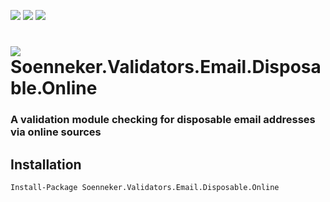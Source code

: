 [![](https://img.shields.io/nuget/v/Soenneker.Validators.Email.Disposable.Online.svg?style=for-the-badge)](https://www.nuget.org/packages/Soenneker.Validators.Email.Disposable.Online/)
[![](https://img.shields.io/github/actions/workflow/status/soenneker/soenneker.validators.email.disposable.online/publish-package.yml?style=for-the-badge)](https://github.com/soenneker/soenneker.validators.email.disposable.online/actions/workflows/publish-package.yml)
[![](https://img.shields.io/nuget/dt/Soenneker.Validators.Email.Disposable.Online.svg?style=for-the-badge)](https://www.nuget.org/packages/Soenneker.Validators.Email.Disposable.Online/)

# ![](https://user-images.githubusercontent.com/4441470/224455560-91ed3ee7-f510-4041-a8d2-3fc093025112.png) Soenneker.Validators.Email.Disposable.Online
### A validation module checking for disposable email addresses via online sources

## Installation

```
Install-Package Soenneker.Validators.Email.Disposable.Online
```
